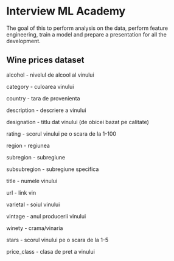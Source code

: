 # Interview ML Academy

The goal of this to perform analysis on the data, perform feature engineering, train a model and prepare a presentation for all the development. 

## Wine prices dataset

alcohol - nivelul de alcool al vinului

category - culoarea vinului

country - tara de provenienta

description - descriere a vinului

designation - titlu dat vinului (de obicei bazat pe calitate)

rating - scorul vinului pe o scara de la 1-100

region - regiunea

subregion - subregiune

subsubregion - subregiune specifica

title - numele vinului

url - link vin

varietal - soiul vinului

vintage - anul producerii vinului

winety - crama/vinaria

stars - scorul vinului pe o scara de la 1-5

price_class - clasa de pret a vinului